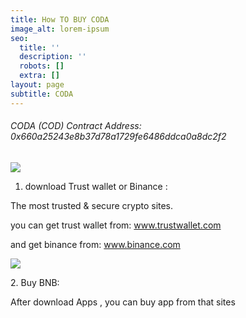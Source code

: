 ```yaml
---
title: How TO BUY CODA
image_alt: lorem-ipsum
seo:
  title: ''
  description: ''
  robots: []
  extra: []
layout: page
subtitle: CODA
---
```

###### CODA (COD) Contract Address:    0x660a25243e8b37d78a1729fe6486ddca0a8dc2f2

![](/images/trstw1.png)

1.  download Trust wallet or Binance :

The most trusted & secure crypto sites.

you can get trust wallet from:  www.trustwallet.com

and get binance from: www.binance.com

![](/images/bnb2.png)

2\. Buy BNB:

After download Apps , you can buy app from that sites
